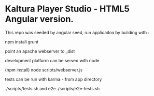 # Kaltura Player Studio - HTML5 Angular version.

This repo was seeded by angular seed, run applicaiton by buliding with :

npm install
grunt

point an apache webserver to _dist

development platform can be served with node

(npm install)
node scripts/webserver.js

tests can be run with karma - from app directory

./scripts/tests.sh
and e2e
./scripts/e2e-tests.sh